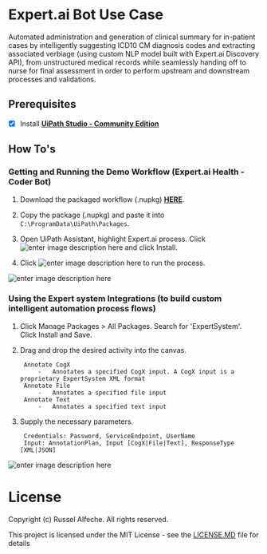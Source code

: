 
# Expert.ai Bot Use Case  
Automated administration and generation of clinical summary for in-patient cases by intelligently suggesting ICD10 CM diagnosis codes and extracting associated verbiage (using custom NLP model built with Expert.ai Discovery API), from unstructured medical records while seamlessly handing off to nurse for final assessment in order to perform upstream and downstream processes and validations.

## Prerequisites

- [x] Install **[UiPath Studio - Community Edition](https://download.uipath.com/UiPathStudioSetup.exe)**

## How To's

### Getting and Running the Demo Workflow (Expert.ai Health -  Coder Bot)

1. Download the packaged workflow (.nupkg) [**HERE**](https://github.com/zell12/Expert.ai-Health---Coder-Bot/tree/master/_package).

2. Copy the package (.nupkg) and paste it into `C:\ProgramData\UiPath\Packages`.

3. Open UiPath Assistant, highlight Expert.ai process. Click ![enter image description here](https://i.imgur.com/nokp2La.png) and click Install.

4. Click ![enter image description here](https://i.imgur.com/rdhdSQZ.png) to run the process.

![enter image description here](https://i.imgur.com/E6ghVwT.png)

### Using the Expert system Integrations (to build custom intelligent automation process flows)  

1. Click Manage Packages > All Packages. Search for 'ExpertSystem'. Click Install and Save.

2. Drag and drop the desired activity into the canvas.

		Annotate CogX
			-   Annotates a specified CogX input. A CogX input is a proprietary ExpertSystem XML format
		Annotate File
			-   Annotates a specified file input
		Annotate Text
			-   Annotates a specified text input

3. Supply the necessary parameters.

	    Credentials: Password, ServiceEndpoint, UserName
	    Input: AnnotationPlan, Input [CogX|File|Text], ResponseType [XML|JSON]

![enter image description here](https://i.imgur.com/H10QicZ.gif)

# License  
Copyright (c) Russel Alfeche. All rights reserved.

This project is licensed under the MIT License - see the [LICENSE.MD](LICENSE.MD) file for details